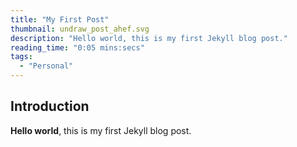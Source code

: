 ```yaml
---
title: "My First Post"
thumbnail: undraw_post_ahef.svg
description: "Hello world, this is my first Jekyll blog post."
reading_time: "0:05 mins:secs"
tags: 
  - "Personal"
---
```


## Introduction

**Hello world**, this is my first Jekyll blog post.

